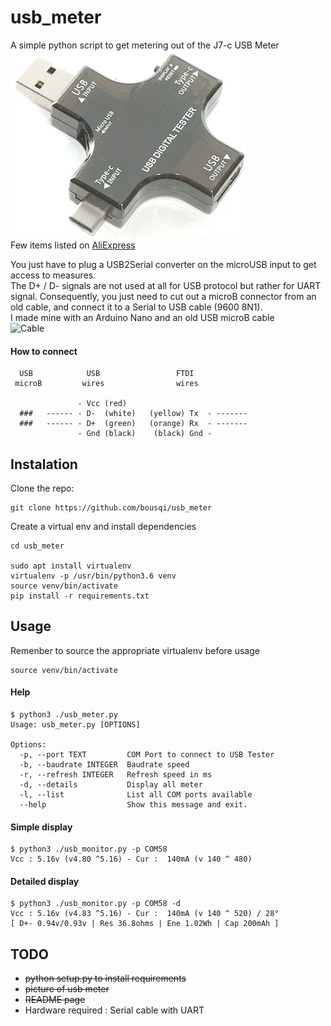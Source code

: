 # usb_meter

A simple python script to get metering out of the J7-c USB Meter<br>
![J7-c](./DSC_0804.jpg "USB Meter")<br>
Few items listed on [AliExpress](https://fr.aliexpress.com/wholesale?catId=0&SearchText=usb+tester++j7-c)

You just have to plug a USB2Serial converter on the microUSB input to get access to measures.<br>
The D+ / D- signals are not used at all for USB protocol but rather for UART signal. Consequently, you just need to cut out a microB connector from an old cable, and connect it to a Serial to USB cable (9600 8N1).<br>
I made mine with an Arduino Nano and an old USB microB cable<br>
![Cable](./cable.jpg "Cable")<br>

#### How to connect

```
  USB            USB                 FTDI
 microB         wires                wires
  
               - Vcc (red)           
  ###   ------ - D-  (white)   (yellow) Tx  - -------
  ###   ------ - D+  (green)   (orange) Rx  - -------
               - Gnd (black)    (black) Gnd - 
```

## Instalation 

Clone the repo:

	git clone https://github.com/bousqi/usb_meter

Create a virtual env and install dependencies

	cd usb_meter 
	 
	sudo apt install virtualenv
	virtualenv -p /usr/bin/python3.6 venv
	source venv/bin/activate
	pip install -r requirements.txt

## Usage

Remenber to source the appropriate virtualenv before usage

	source venv/bin/activate

#### Help
```
$ python3 ./usb_meter.py
Usage: usb_meter.py [OPTIONS]

Options:
  -p, --port TEXT         COM Port to connect to USB Tester
  -b, --baudrate INTEGER  Baudrate speed
  -r, --refresh INTEGER   Refresh speed in ms
  -d, --details           Display all meter
  -l, --list              List all COM ports available
  --help                  Show this message and exit.
```

#### Simple display
```
$ python3 ./usb_monitor.py -p COM58 
Vcc : 5.16v (v4.80 ^5.16) - Cur :  140mA (v 140 ^ 480)
```

#### Detailed display
```
$ python3 ./usb_monitor.py -p COM58 -d
Vcc : 5.16v (v4.83 ^5.16) - Cur :  140mA (v 140 ^ 520) / 28°
[ D+- 0.94v/0.93v | Res 36.8ohms | Ene 1.02Wh | Cap 200mAh ]
```

## TODO
* ~~python setup.py to install requirements~~
* ~~picture of usb meter~~
* ~~README page~~
* Hardware required : Serial cable with UART

